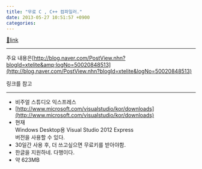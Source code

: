 ```yaml
---
title: "무료 C , C++ 컴파일러."
date: 2013-05-27 10:51:57 +0900
categories: 
---
```

[🔗link](http://www.mins01.com/mh/tech/read/835)
***


주요 내용은[http://blog.naver.com/PostView.nhn?blogId=xtelite&amp;logNo=50020848513](http://blog.naver.com/PostView.nhn?blogId=xtelite&logNo=50020848513)

링크를 참고



- - - - - -

- 비주얼 스튜디오 익스프레스
- [http://www.microsoft.com/visualstudio/kor/downloads](http://www.microsoft.com/visualstudio/kor/downloads)
- 현재   
Windows Desktop용 Visual Studio 2012 Express  
버전을 사용할 수 있다.
- 30일간 사용 후, 더 쓰고싶으면 무료키를 받아야함.
- 한글을 지원하네. 다행이다.
- 약 623MB




